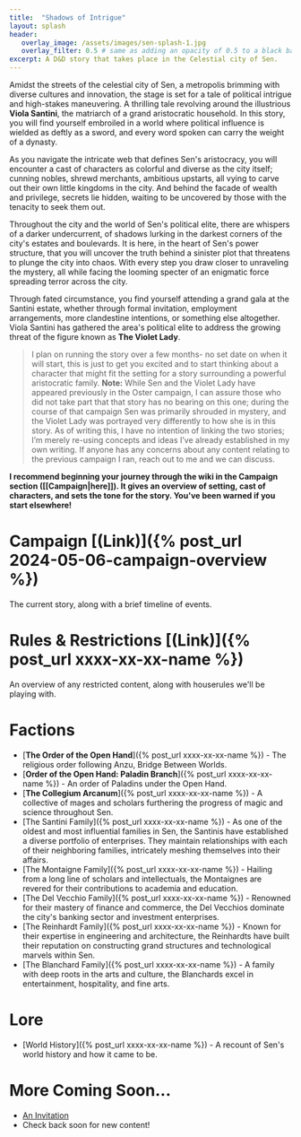 ```yaml
---
title:  "Shadows of Intrigue"
layout: splash
header:
   overlay_image: /assets/images/sen-splash-1.jpg
   overlay_filter: 0.5 # same as adding an opacity of 0.5 to a black background
excerpt: A D&D story that takes place in the Celestial city of Sen.
---
```


Amidst the streets of the celestial city of Sen, a metropolis brimming with diverse cultures and innovation, the stage is set for a tale of political intrigue and high-stakes maneuvering. A thrilling tale revolving around the illustrious **Viola Santini**, the matriarch of a grand aristocratic household. In this story, you will find yourself embroiled in a world where political influence is wielded as deftly as a sword, and every word spoken can carry the weight of a dynasty.

As you navigate the intricate web that defines Sen's aristocracy, you will encounter a cast of characters as colorful and diverse as the city itself; cunning nobles, shrewd merchants, ambitious upstarts, all vying to carve out their own little kingdoms in the city. And behind the facade of wealth and privilege, secrets lie hidden, waiting to be uncovered by those with the tenacity to seek them out.

Throughout the city and the world of Sen's political elite, there are whispers of a darker undercurrent, of shadows lurking in the darkest corners of the city's estates and boulevards. It is here, in the heart of Sen's power structure, that you will uncover the truth behind a sinister plot that threatens to plunge the city into chaos. With every step you draw closer to unraveling the mystery, all while facing the looming specter of an enigmatic force spreading 
terror across the city.

Through fated circumstance, you find yourself attending a grand gala at the Santini estate, whether through formal invitation, employment arrangements, more clandestine intentions, or something else altogether. Viola Santini has gathered the area's political elite to address the growing threat of the figure known as **The Violet Lady**.

> I plan on running the story over a few months- no set date on when it will start, this is just to get you excited and to start thinking about a character that might fit the setting for a story surrounding a powerful aristocratic family. **Note:** While Sen and the Violet Lady have appeared previously in the Oster campaign, I can assure those who did not take part that that story has no bearing on this one; during the course of that campaign Sen was primarily shrouded in mystery, and the Violet Lady was portrayed very differently to how she is in this story. As of writing this, I have no intention of linking the two stories; I’m merely re-using concepts and ideas I’ve already established in my own writing. If anyone has any concerns about any content relating to the previous campaign I ran, reach out to me and we can discuss.

**I recommend beginning your journey through the wiki in the Campaign
section (\[\[Campaign\|here\]\]). It gives an overview of setting, cast
of characters, and sets the tone for the story. You've been warned if
you start elsewhere!**

# **Campaign** [(Link)]({% post_url 2024-05-06-campaign-overview %})

The current story, along with a brief timeline of events.

# **Rules & Restrictions** [(Link)]({% post_url xxxx-xx-xx-name %})

An overview of any restricted content, along with houserules we'll be
playing with.

# **Factions**

-   [**The Order of the Open Hand**]({% post_url xxxx-xx-xx-name %}) -
    The religious order following Anzu, Bridge Between Worlds.
-   [**Order of the Open Hand: Paladin Branch**]({% post_url xxxx-xx-xx-name %}) - An order of Paladins under the Open Hand.
-   [**The Collegium Arcanum**]({% post_url xxxx-xx-xx-name %}) - A
    collective of mages and scholars furthering the progress of magic
    and science throughout Sen.
-   [The Santini Family]({% post_url xxxx-xx-xx-name %}) - As one of the
    oldest and most influential families in Sen, the Santinis have
    established a diverse portfolio of enterprises. They maintain
    relationships with each of their neighboring families, intricately
    meshing themselves into their affairs.
-   [The Montaigne Family]({% post_url xxxx-xx-xx-name %}) - Hailing
    from a long line of scholars and intellectuals, the Montaignes are
    revered for their contributions to academia and education.
-   [The Del Vecchio Family]({% post_url xxxx-xx-xx-name %}) -
    Renowned for their mastery of finance and commerce, the Del Vecchios
    dominate the city's banking sector and investment enterprises.
-   [The Reinhardt Family]({% post_url xxxx-xx-xx-name %}) - Known for
    their expertise in engineering and architecture, the Reinhardts have
    built their reputation on constructing grand structures and
    technological marvels within Sen.
-   [The Blanchard Family]({% post_url xxxx-xx-xx-name %}) - A family
    with deep roots in the arts and culture, the Blanchards excel in
    entertainment, hospitality, and fine arts.

# **Lore**

-   [World History]({% post_url xxxx-xx-xx-name %}) - A recount of Sen's world
    history and how it came to be.

# More Coming Soon...
- [An Invitation](https://ridleyb.github.io/the-celestial-city/2024/05/03/an-invitation.html)
- Check back soon for new content!
